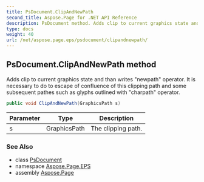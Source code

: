 ```yaml
---
title: PsDocument.ClipAndNewPath
second_title: Aspose.Page for .NET API Reference
description: PsDocument method. Adds clip to current graphics state and than writes newpath operator. It is necessary to do to escape of confluence of this clipping path and some subsequent pathes such as glyphs outlined with charpath operator
type: docs
weight: 40
url: /net/aspose.page.eps/psdocument/clipandnewpath/
---
```

## PsDocument.ClipAndNewPath method

Adds clip to current graphics state and than writes "newpath" operator. It is necessary to do to escape of confluence of this clipping path and some subsequent pathes such as glyphs outlined with "charpath" operator.

```csharp
public void ClipAndNewPath(GraphicsPath s)
```

| Parameter | Type | Description |
| --- | --- | --- |
| s | GraphicsPath | The clipping path. |

### See Also

* class [PsDocument](../)
* namespace [Aspose.Page.EPS](../../psdocument/)
* assembly [Aspose.Page](../../../)


